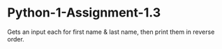 # Python-1-Assignment-1.3

Gets an input each for first name & last name, then print them in reverse order.
